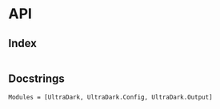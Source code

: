 # API

## Index

```@index
```

## Docstrings

```@autodocs
Modules = [UltraDark, UltraDark.Config, UltraDark.Output]
```

